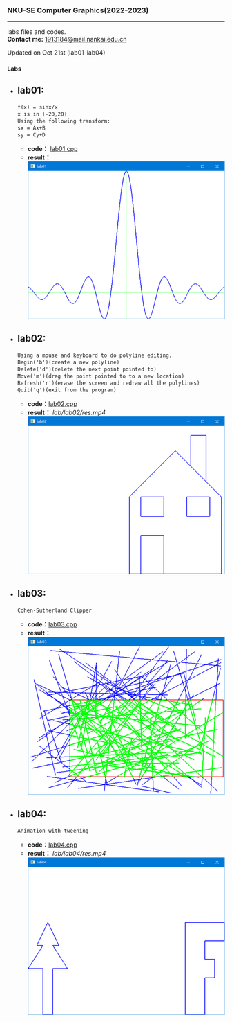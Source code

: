 ### NKU-SE Computer Graphics(2022-2023)
--- 
labs files and codes.<br>
**Contact me:** 1913184@mail.nankai.edu.cn

Updated on Oct 21st (lab01-lab04)
#### Labs
- lab01:
  - 
    ```
    f(x) = sinx/x
    x is in [-20,20]
    Using the following transform:
    sx = Ax+B
    sy = Cy+D
    ```
  - **code：** [lab01.cpp](lab/lab01/lab01.cpp)
  - **result：** ![res](lab/lab01/res.png)
- lab02:
  - 
    ```
    Using a mouse and keyboard to do polyline editing.
    Begin('b')(create a new polyline)
    Delete('d')(delete the next point pointed to)
    Move('m')(drag the point pointed to to a new location)
    Refresh('r')(erase the screen and redraw all the polylines)
    Quit('q')(exit from the program)
    ```
    - **code：**[lab02.cpp](lab/lab02/lab02.cpp)
    - **result：** *lab/lab02/res.mp4*  ![res](lab/lab02/res.png)
- lab03:
    - 
    ```
    Cohen-Sutherland Clipper
    ```
    - **code：**[lab03.cpp](lab/lab03/lab03.cpp)
    - **result：**![res](lab/lab03/res.png)
- lab04:
  - 
    ```
    Animation with tweening
    ```
  - **code：**[lab04.cpp](lab/lab04/lab04.cpp)
  - **result：** *lab/lab04/res.mp4*   ![res](lab/lab04/res.png) 
